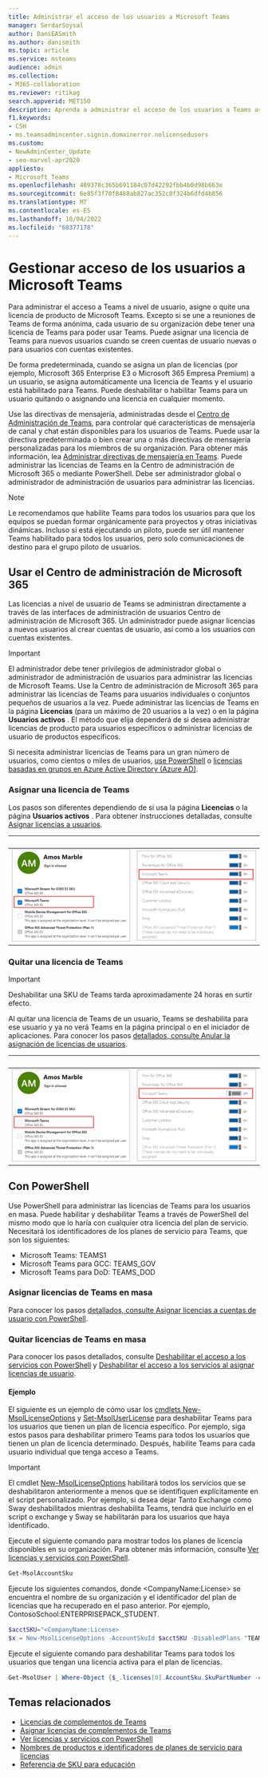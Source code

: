 ```yaml
---
title: Administrar el acceso de los usuarios a Microsoft Teams
manager: SerdarSoysal
author: DaniEASmith
ms.author: danismith
ms.topic: article
ms.service: msteams
audience: admin
ms.collection:
- M365-collaboration
ms.reviewer: ritikag
search.appverid: MET150
description: Aprenda a administrar el acceso de los usuarios a Teams asignando o quitando una licencia de Teams a los usuarios de su organización.
f1.keywords:
- CSH
- ms.teamsadmincenter.signin.domainerror.nolicensedusers
ms.custom:
- NewAdminCenter_Update
- seo-marvel-apr2020
appliesto:
- Microsoft Teams
ms.openlocfilehash: 489378c365b691184c07d42292fbb4b0d98b663e
ms.sourcegitcommit: 6e85f3f70f8488ab827ac352c0f324b6dfd4b856
ms.translationtype: MT
ms.contentlocale: es-ES
ms.lasthandoff: 10/04/2022
ms.locfileid: "68377178"
---
```

# <a name="manage-user-access-to-teams"></a>Gestionar acceso de los usuarios a Microsoft Teams

Para administrar el acceso a Teams a nivel de usuario, asigne o quite una licencia de producto de Microsoft Teams. Excepto si se une a reuniones de Teams de forma anónima, cada usuario de su organización debe tener una licencia de Teams para poder usar Teams. Puede asignar una licencia de Teams para nuevos usuarios cuando se creen cuentas de usuario nuevas o para usuarios con cuentas existentes.

De forma predeterminada, cuando se asigna un plan de licencias (por ejemplo, Microsoft 365 Enterprise E3 o Microsoft 365 Empresa Premium) a un usuario, se asigna automáticamente una licencia de Teams y el usuario está habilitado para Teams. Puede deshabilitar o habilitar Teams para un usuario quitando o asignando una licencia en cualquier momento.

Use las directivas de mensajería, administradas desde el <a href="https://go.microsoft.com/fwlink/p/?linkid=2024339" target="_blank">Centro de Administración de Teams</a>, para controlar qué características de mensajería de canal y chat están disponibles para los usuarios de Teams. Puede usar la directiva predeterminada o bien crear una o más directivas de mensajería personalizadas para los miembros de su organización. Para obtener más información, lea [Administrar directivas de mensajería en Teams](messaging-policies-in-teams.md).
Puede administrar las licencias de Teams en la Centro de administración de Microsoft 365 o mediante PowerShell. Debe ser administrador global o administrador de administración de usuarios para administrar las licencias.

> [!NOTE]
> Le recomendamos que habilite Teams para todos los usuarios para que los equipos se puedan formar orgánicamente para proyectos y otras iniciativas dinámicas. Incluso si está ejecutando un piloto, puede ser útil mantener Teams habilitado para todos los usuarios, pero solo comunicaciones de destino para el grupo piloto de usuarios.

## <a name="using-the-microsoft-365-admin-center"></a>Usar el Centro de administración de Microsoft 365

Las licencias a nivel de usuario de Teams se administran directamente a través de las interfaces de administración de usuarios Centro de administración de Microsoft 365. Un administrador puede asignar licencias a nuevos usuarios al crear cuentas de usuario, así como a los usuarios con cuentas existentes.

> [!IMPORTANT]
> El administrador debe tener privilegios de administrador global o administrador de administración de usuarios para administrar las licencias de Microsoft Teams.
Use la Centro de administración de Microsoft 365 para administrar las licencias de Teams para usuarios individuales o conjuntos pequeños de usuarios a la vez. Puede administrar las licencias de Teams en la página **Licencias** (para un máximo de 20 usuarios a la vez) o en la página **Usuarios activos** . El método que elija dependerá de si desea administrar licencias de producto para usuarios específicos o administrar licencias de usuario de productos específicos.

Si necesita administrar licencias de Teams para un gran número de usuarios, como cientos o miles de usuarios, [use PowerShell](#using-powershell) o [licencias basadas en grupos en Azure Active Directory (Azure AD)](/azure/active-directory/users-groups-roles/licensing-groups-assign). 

### <a name="assign-a-teams-license"></a>Asignar una licencia de Teams

Los pasos son diferentes dependiendo de si usa la página **Licencias** o la página **Usuarios activos** .  Para obtener instrucciones detalladas, consulte [Asignar licencias a usuarios](/microsoft-365/admin/manage/assign-licenses-to-users).

|&nbsp;|&nbsp;|
|---------|---------|
|![Captura de pantalla 1 de licencia de Teams habilitada para un usuario.](media/assign-teams-licenses-1.png)    | ![Captura de pantalla 2 de licencia de Teams habilitada para un usuario](media/assign-teams-licenses-2.png)        |

### <a name="remove-a-teams-license"></a>Quitar una licencia de Teams

> [!IMPORTANT]
> Deshabilitar una SKU de Teams tarda aproximadamente 24 horas en surtir efecto.

Al quitar una licencia de Teams de un usuario, Teams se deshabilita para ese usuario y ya no verá Teams en la página principal o en el iniciador de aplicaciones. Para conocer los pasos [detallados, consulte Anular la asignación de licencias de usuarios](/microsoft-365/admin/manage/remove-licenses-from-users).

|&nbsp;|&nbsp;|
|---------|---------|
|![Captura de pantalla 1 de la licencia de Teams deshabilitada para un usuario.](media/remove-teams-licenses-1.png)    | ![Captura de pantalla 2 de la licencia de Teams deshabilitada para un usuario](media/remove-teams-licenses-2.png)        |

## <a name="using-powershell"></a>Con PowerShell

Use PowerShell para administrar las licencias de Teams para los usuarios en masa. Puede habilitar y deshabilitar Teams a través de PowerShell del mismo modo que lo haría con cualquier otra licencia del plan de servicio. Necesitará los identificadores de los planes de servicio para Teams, que son los siguientes:

- Microsoft Teams: TEAMS1
- Microsoft Teams para GCC: TEAMS_GOV
- Microsoft Teams para DoD: TEAMS_DOD

### <a name="assign-teams-licenses-in-bulk"></a>Asignar licencias de Teams en masa

Para conocer los pasos [detallados, consulte Asignar licencias a cuentas de usuario con PowerShell](/office365/enterprise/powershell/assign-licenses-to-user-accounts-with-office-365-powershell).

### <a name="remove-teams-licenses-in-bulk"></a>Quitar licencias de Teams en masa

Para conocer los pasos detallados, consulte [Deshabilitar el acceso a los servicios con PowerShell](/office365/enterprise/powershell/disable-access-to-services-with-office-365-powershell) y [Deshabilitar el acceso a los servicios al asignar licencias de usuario](/office365/enterprise/powershell/disable-access-to-services-while-assigning-user-licenses).

#### <a name="example"></a>Ejemplo 

El siguiente es un ejemplo de cómo usar los [cmdlets New-MsolLicenseOptions](/powershell/module/msonline/new-msollicenseoptions) y [Set-MsolUserLicense](/powershell/module/msonline/set-msoluserlicense) para deshabilitar Teams para los usuarios que tienen un plan de licencia específico. Por ejemplo, siga estos pasos para deshabilitar primero Teams para todos los usuarios que tienen un plan de licencia determinado. Después, habilite Teams para cada usuario individual que tenga acceso a Teams.

> [!IMPORTANT]
> El cmdlet [New-MsolLicenseOptions](/powershell/module/msonline/new-msollicenseoptions) habilitará todos los servicios que se deshabilitaron anteriormente a menos que se identifiquen explícitamente en el script personalizado. Por ejemplo, si desea dejar Tanto Exchange como Sway deshabilitados mientras deshabilita Teams, tendrá que incluirlo en el script o exchange y Sway se habilitarán para los usuarios que haya identificado.

Ejecute el siguiente comando para mostrar todos los planes de licencia disponibles en su organización. Para obtener más información, consulte [Ver licencias y servicios con PowerShell](/office365/enterprise/powershell/view-licenses-and-services-with-office-365-powershell).


```powershell
Get-MsolAccountSku
```

Ejecute los siguientes comandos, donde \<CompanyName:License> se encuentra el nombre de su organización y el identificador del plan de licencias que ha recuperado en el paso anterior. Por ejemplo, ContosoSchool:ENTERPRISEPACK_STUDENT.

```powershell
$acctSKU="<CompanyName:License>
$x = New-MsolLicenseOptions -AccountSkuId $acctSKU -DisabledPlans "TEAMS1"
```

Ejecute el siguiente comando para deshabilitar Teams para todos los usuarios que tengan una licencia activa para el plan de licencias.

```powershell
Get-MsolUser | Where-Object {$_.licenses[0].AccountSku.SkuPartNumber -eq  ($acctSKU).Substring($acctSKU.IndexOf(":")+1,  $acctSKU.Length-$acctSKU.IndexOf(":")-1) -and $_.IsLicensed -eq $True} |  Set-MsolUserLicense -LicenseOptions $x
```

## <a name="related-topics"></a>Temas relacionados

- [Licencias de complementos de Teams](teams-add-on-licensing/microsoft-teams-add-on-licensing.md)
- [Asignar licencias de complementos de Teams](teams-add-on-licensing/assign-teams-add-on-licenses.md)
- [Ver licencias y servicios con PowerShell](/office365/enterprise/powershell/view-licenses-and-services-with-office-365-powershell)
- [Nombres de productos e identificadores de planes de servicio para licencias](/azure/active-directory/users-groups-roles/licensing-service-plan-reference)
- [Referencia de SKU para educación](sku-reference-edu.md)
